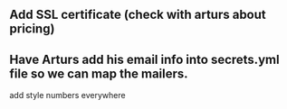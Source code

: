Add SSL certificate (check with arturs about pricing)
-
Have Arturs add his email info into secrets.yml file so we can map the mailers.
-
add style numbers everywhere














